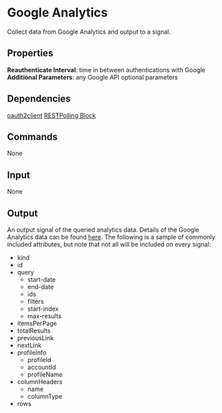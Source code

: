 Google Analytics
====================
Collect data from Google Analytics and output to a signal.

Properties
--------------------
**Reauthenticate Interval**: time in between authentications with Google
**Additional Parameters**: any Google API optional parameters

Dependencies
--------------------
[oauth2client](https://github.com/google/oauth2client)
[RESTPolling Block](https://github.com/nio-blocks/http_blocks/blob/master/rest/rest_block.py)

Commands
--------------------
None

Input
--------------------
None

Output
--------------------
An output signal of the queried analytics data. Details of the Google Analytics data can be found [here](https://developers.google.com/analytics/devguides/reporting/core/v3/reference#data_response). The following is a sample of commonly included attributes, but note that not all will be included on every signal:
* kind
* id
* query
  - start-date
  - end-date
  - ids
  - filters
  - start-index
  - max-results
* itemsPerPage
* totalResults
* previousLink
* nextLink
* profileInfo
  - profileId
  - accountId
  - profileName
* columnHeaders
    - name
    - columnType
* rows

